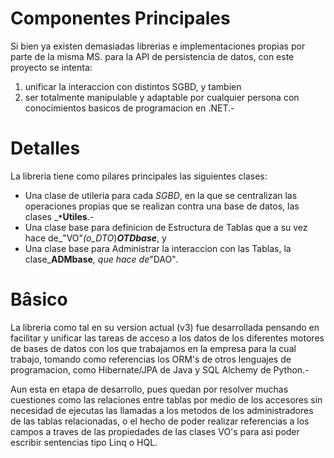 # Componentes Principales #
Si bien ya existen demasiadas librerias e implementaciones propias por parte de la misma MS. para la API de persistencia de datos, con este proyecto se intenta:
  1. unificar la interaccion con distintos SGBD, y tambien
  1. ser totalmente manipulable y adaptable por cualquier persona con conocimientos basicos de programacion en .NET.-


# Detalles #

La libreria tiene como pilares principales las siguientes clases:
  * Una clase de utileria para cada _SGBD_, en la que se centralizan las operaciones propias que se realizan contra una base de datos, las clases _**`*`Utiles**.-
  * Una clase base para definicion de Estructura de Tablas que  a su vez hace de_"VO"_(o_DTO_)_**OTDbase**_, y
  * Una clase base para Administrar la interaccion con las Tablas, la clase_**ADMbase**_, que hace de_"DAO"_._

# Bâsico #
La libreria como tal en su version actual (v3) fue desarrollada pensando en facilitar y unificar las tareas de acceso a los datos de los diferentes motores de bases de datos con los que trabajamos en la empresa para la cual trabajo, tomando como referencias los ORM's de otros lenguajes de programacion, como Hibernate/JPA de Java y SQL Alchemy de Python.-

Aun esta en etapa de desarrollo, pues quedan por resolver muchas cuestiones como las relaciones entre tablas por medio de los accesores sin necesidad de ejecutas las llamadas a los metodos de los administradores de las tablas relacionadas, o el hecho de poder realizar referencias a los campos a traves de las propiedades de las clases VO's para asi poder escribir sentencias tipo Linq o HQL.